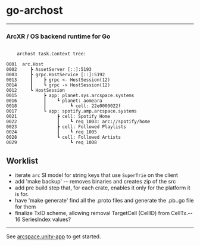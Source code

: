 # go-archost
---
### ArcXR / OS backend runtime for Go


```

	archost task.Context tree:
	
0001  arc.Host
0002     ┣ AssetServer [::]:5193
0003     ┣ grpc.HostService [::]:5192
0013     ┃    ┣ grpc <- HostSession(12)
0014     ┃    ┗ grpc -> HostSession(12)
0012     ┗ HostSession
0015          ┣ app: planet.sys.arcspace.systems
0016          ┃    ┗ planet: aomeara
0018          ┃         ┗ cell: 22e0000022f
0017          ┗ app: spotify.amp.arcspace.systems
0021               ┣ cell: Spotify Home
0022               ┃    ┗ req 1003: arc://spotify/home
0023               ┣ cell: Followed Playlists
0024               ┃    ┗ req 1005
0028               ┗ cell: Followed Artists
0029                    ┗ req 1008
```

## Worklist
  - iterate `arc` SI model for string keys that use `SuperTrie` on the client 
  - add 'make backup' -- removes binaries and creates zip of the src
  - add pre build step that, for each crate, enables it only for the platform it is for.
  - have 'make generate' find all the .proto files and generate the .pb..go file for them
  - finalize TxID scheme, allowing removal TargetCell (CellID) from CellTx.-- 16 SeriesIndex values?
    

---

See [arcspace.unity-app](https://github.com/arcspace/arcspace.unity-app) to get started.